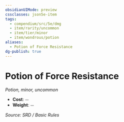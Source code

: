 ```yaml
---
obsidianUIMode: preview
cssclasses: json5e-item
tags:
  - compendium/src/5e/dmg
  - item/rarity/uncommon
  - item/tier/minor
  - item/wondrous/potion
aliases:
  - Potion of Force Resistance
dg-publish: true
---
```

# Potion of Force Resistance
*Potion, minor, uncommon*  

- **Cost**: ⏤
- **Weight**: ⏤

*Source: SRD / Basic Rules*